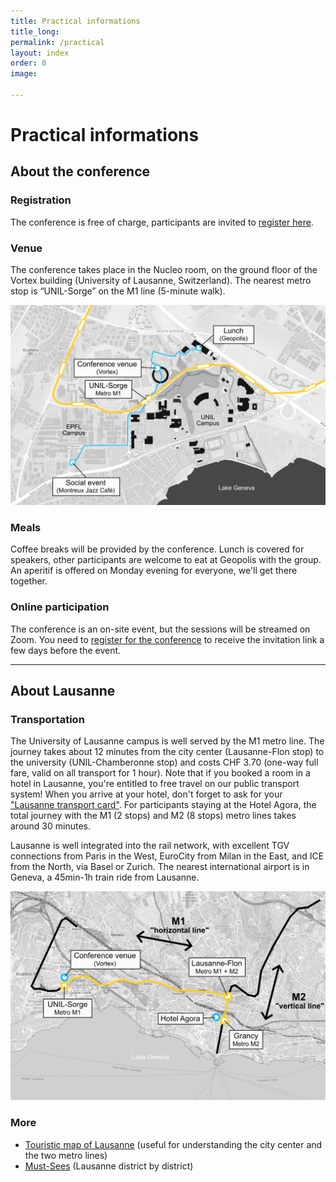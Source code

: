 ```yaml
---
title: Practical informations
title_long: 
permalink: /practical
layout: index
order: 0
image: 

---
```


# Practical informations

## About the conference

### Registration
The conference is free of charge, participants are invited to [register here](https://impresso.github.io/transmedia/registration).

### Venue
The conference takes place in the Nucleo room, on the ground floor of the Vortex building (University of Lausanne, Switzerland). The nearest metro stop is “UNIL-Sorge” on the M1 line (5-minute walk).

![Campus map](https://raw.githubusercontent.com/impresso/transmedia/refs/heads/main/images/campus_plan.png)

### Meals
Coffee breaks will be provided by the conference. Lunch is covered for speakers, other participants are welcome to eat at Geopolis with the group. An aperitif is offered on Monday evening for everyone, we'll get there together.

### Online participation

The conference is an on-site event, but the sessions will be streamed on Zoom. You need to [register for the conference](https://impresso.github.io/transmedia/registration) to receive the invitation link a few days before the event. 

<hr>

## About Lausanne

### Transportation
The University of Lausanne campus is well served by the M1 metro line. The journey takes about 12 minutes from the city center (Lausanne-Flon stop) to the university (UNIL-Chamberonne stop) and costs CHF 3.70 (one-way full fare, valid on all transport for 1 hour). Note that if you booked a room in a hotel in Lausanne, you're entitled to free travel on our public transport system! When you arrive at your hotel, don't forget to ask for your ["Lausanne transport card"](https://www.lausanne-tourisme.ch/en/lausanne-transport-card-and-more/). For participants staying at the Hotel Agora, the total journey with the M1 (2 stops) and M2 (8 stops) metro lines takes around 30 minutes.

Lausanne is well integrated into the rail network, with excellent TGV connections from Paris in the West, EuroCity from Milan in the East, and ICE from the North, via Basel or Zurich. The nearest international airport is in Geneva, a 45min-1h train ride from Lausanne. 

![Lausanne map](https://raw.githubusercontent.com/impresso/transmedia/refs/heads/main/images/lausanne_plan.png)

### More

* [Touristic map of Lausanne](https://issuu.com/jiempe/docs/lt_plan_ville_2023_bloca3_web_lmo?fr=xKAE9_zU1NQ) (useful for understanding the city center and the two metro lines)
* [Must-Sees](https://issuu.com/jiempe/docs/lt_incontournables_2023_en_web_dp?fr=xKAE9_zU1NQ) (Lausanne district by district)
